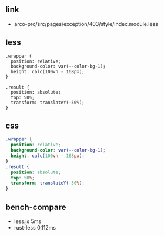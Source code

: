 
## link

* arco-pro/src/pages/exception/403/style/index.module.less

## less

```less
.wrapper {
  position: relative;
  background-color: var(--color-bg-1);
  height: calc(100vh - 168px);
}

.result {
  position: absolute;
  top: 50%;
  transform: translateY(-50%);
}
```



## css

```css
.wrapper {
  position: relative;
  background-color: var(--color-bg-1);
  height: calc(100vh - 168px);
}
.result {
  position: absolute;
  top: 50%;
  transform: translateY(-50%);
}
```

## bench-compare

* less.js 5ms
* rust-less 0.112ms